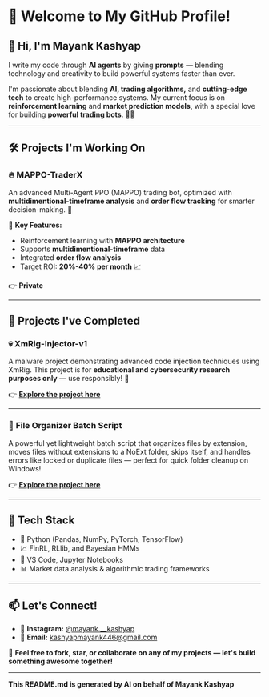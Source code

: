 # 🚀 Welcome to My GitHub Profile!

## 👋 Hi, I'm Mayank Kashyap

I write my code through **AI agents** by giving **prompts** — blending technology and creativity to build powerful systems faster than ever. 

I'm passionate about blending **AI, trading algorithms,** and **cutting-edge tech** to create high-performance systems. My current focus is on **reinforcement learning** and **market prediction models**, with a special love for building **powerful trading bots**. 💸✨

---

## 🛠️ Projects I'm Working On

### 🔥 **MAPPO-TraderX**

An advanced Multi-Agent PPO (MAPPO) trading bot, optimized with **multidimentional-timeframe analysis** and **order flow tracking** for smarter decision-making. 🚀

🔹 **Key Features:**

- Reinforcement learning with **MAPPO architecture**
- Supports **multidimentional-timeframe** data
- Integrated **order flow analysis**
- Target ROI: **20%-40% per month** 📈

👉 **Private**

---

## 🏁 Projects I've Completed

### 💀 **XmRig-Injector-v1**

A malware project demonstrating advanced code injection techniques using XmRig. This project is for **educational and cybersecurity research purposes only** — use responsibly! 🚨

👉 **[Explore the project here](https://github.com/mayankkashyap05/XmRig-injector-v1)**

---

### 📁 **File Organizer Batch Script**

A powerful yet lightweight batch script that organizes files by extension, moves files without extensions to a NoExt folder, skips itself, and handles errors like locked or duplicate files — perfect for quick folder cleanup on Windows!

👉 **[Explore the project here](https://github.com/mayankkashyap05/FileOrganizer)**

---

## 🧠 Tech Stack

- 🐍 Python (Pandas, NumPy, PyTorch, TensorFlow)
- 📈 FinRL, RLlib, and Bayesian HMMs
- 🔧 VS Code, Jupyter Notebooks
- 📊 Market data analysis & algorithmic trading frameworks

---

## 📫 Let's Connect!

- 📸 **Instagram:** [@mayank.__kashyap](https://www.instagram.com/mayank.__kashyap/)
- 📩 **Email:** [kashyapmayank446@gmail.com](mailto:kashyapmayank446@gmail.com)

🌟 **Feel free to fork, star, or collaborate on any of my projects — let's build something awesome together!**

---

**This README.md is generated by AI on behalf of Mayank Kashyap**

